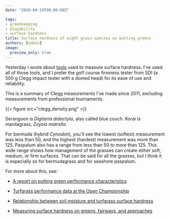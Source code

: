 ```yaml
---
date: "2020-04-19T00:00:00Z"

tags:
- greenkeeping
- playability
- surface hardness
title: Surface hardness of eight grass species on putting greens
authors: [admin]
image:
  preview_only: true
---
```


Yesterday I wrote about [tools](https://www.asianturfgrass.com/2020-04-18-surface-hardness-correlations/) used to measure surface hardness. I've used all of those tools, and I prefer the golf course firmness tester from SDI (a 500 g Clegg impact tester with a domed head) for its ease of use and reliability.

This is a summary of Clegg measurements I've made since 2011, excluding measurements from professional tournaments.

{{< figure src="clegg_density.png" >}}

Serangoon is *Digitaria didactyla*, also called blue couch. Korai is manilagrass, *Zoysia matrella*. 

For bermuda (hybrid *Cynodon*), you'll see the lowest (softest) measurement was less than 50, and the highest (hardest) measurement was more than 125. Paspalum also has a range from less than 50 to more than 125. This wide range shows how management of the grasses can create either soft, medium, or firm surfaces. That can be said for all the grasses, but I think it is especially so for bermudagrass and for seashore paspalum.

For more about this, see:

* [A report on putting green performance characteristics](http://www.files.asianturfgrass.com/20120802_data_report.pdf)

* [Turfgrass performance data at the Open Championship](https://www.blog.asianturfgrass.com/2010/07/turfgrass-performance-data-at-the-open-championship.html)

* [Relationship between soil moisture and turfgrass surface hardness](https://www.blog.asianturfgrass.com/2014/03/relationship-between-soil-moisture-and-turfgrass-surface-hardness.html)

* [Measuring surface hardness on greens, fairways, and approaches](https://www.blog.asianturfgrass.com/2014/10/measuring-surface-hardness-on-greens-fairways-and-approaches.html)
